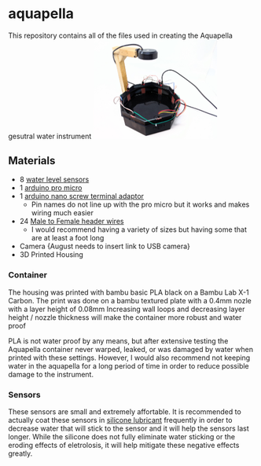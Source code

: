# aquapella
This repository contains all of the files used in creating the Aquapella gesutral water instrument
<img src="Images/AquapellawithCamera.jpg" alt="Aquapella with Camera" style="width:50%;">
## Materials
- 8 [water level sensors](https://www.amazon.com/WWZMDiB-12PCS-Water-Sensor-Detection/dp/B0BVH1J9J7)
- 1 [arduino pro micro](https://www.amazon.com/Teyleten-Robot-Atmega32U4-Development-Microcontroller/dp/B0B6HYLC44)
- 1 [arduino nano screw terminal adaptor](https://www.amazon.com/HiLetgo-Controller-Expansion-Extension-ATMEGA328P/dp/B073JGV87F)
  - Pin names do not line up with the pro micro but it works and makes wiring much easier
- 24 [Male to Female header wires](https://www.amazon.com/EDGELEC-Breadboard-Optional-Assorted-Multicolored/dp/B07GD2PGY4)
  - I would recommend having a variety of sizes but having some that are at least a foot long
- Camera {August needs to insert link to USB camera}
- 3D Printed Housing

### Container
The housing was printed with bambu basic PLA black on a Bambu Lab X-1 Carbon.
The print was done on a bambu textured plate with a 0.4mm nozle with a layer height of 0.08mm
Increasing wall loops and decreasing layer height / nozzle thickness will make the container more robust and water proof

PLA is not water proof by any means, but after extensive testing the Aquapella container never warped, leaked, or was damaged by water when printed with these settings. However, I would also recommend not keeping water in the aquapella for a long period of time in order to reduce possible damage to the instrument.

### Sensors
These sensors are small and extremely affortable. It is recommended to actually coat these sensors in [silicone lubricant](https://www.amazon.com/WD-40-Specialist-Resistant-Lubricant-STRAW-SPRAYS/dp/B00631GSSI) frequently in order to decrease water that will stick to the sensor and it will help the sensors last longer. While the silicone does not fully eliminate water sticking or the eroding effects of eletrolosis, it will help mitigate these negative effects greatly.
